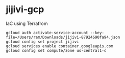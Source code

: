 # jijivi-gcp
IaC using Terrafrom


```
gcloud auth activate-service-account --key-file=/Users/ram/Downloads/jijivi-87924690fa94.json
gcloud config set project jijivi
gcloud services enable container.googleapis.com
gcloud config set compute/zone us-central1-c

```